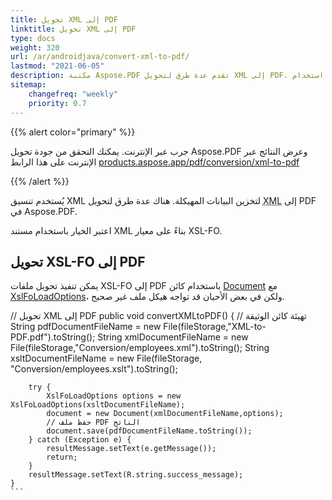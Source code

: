 ```yaml
---
title: تحويل XML إلى PDF
linktitle: تحويل XML إلى PDF
type: docs
weight: 320
url: /ar/androidjava/convert-xml-to-pdf/
lastmod: "2021-06-05"
description: مكتبة Aspose.PDF تقدم عدة طرق لتحويل XML إلى PDF. يمكنك استخدام XslFoLoadOptions أو القيام بذلك مع هيكل ملف غير صحيح.
sitemap:
    changefreq: "weekly"
    priority: 0.7
---
```


{{% alert color="primary" %}}

جرب عبر الإنترنت. يمكنك التحقق من جودة تحويل Aspose.PDF وعرض النتائج عبر الإنترنت على هذا الرابط [products.aspose.app/pdf/conversion/xml-to-pdf](https://products.aspose.app/pdf/conversion/xml-to-pdf)

{{% /alert %}}

يُستخدم تنسيق XML لتخزين البيانات المهيكلة. هناك عدة طرق لتحويل <abbr title="Extensible Markup Language">XML</abbr> إلى PDF في Aspose.PDF.

اعتبر الخيار باستخدام مستند XML بناءً على معيار XSL-FO.

## تحويل XSL-FO إلى PDF

يمكن تنفيذ تحويل ملفات XSL-FO إلى PDF باستخدام كائن [Document](https://reference.aspose.com/pdf/java/com.aspose.pdf.class-use/document) مع [XslFoLoadOptions](https://reference.aspose.com/pdf/java/com.aspose.pdf/xslfoloadoptions)، ولكن في بعض الأحيان قد تواجه هيكل ملف غير صحيح.
 
// تحويل XML إلى PDF
    public void convertXMLtoPDF() {
        // تهيئة كائن الوثيقة
        String pdfDocumentFileName = new File(fileStorage,"XML-to-PDF.pdf").toString();
        String xmlDocumentFileName = new File(fileStorage,"Conversion/employees.xml").toString();
        String xsltDocumentFileName = new File(fileStorage, "Conversion/employees.xslt").toString();

        try {
            XslFoLoadOptions options = new XslFoLoadOptions(xsltDocumentFileName);
            document = new Document(xmlDocumentFileName,options);
            // حفظ ملف PDF الناتج
            document.save(pdfDocumentFileName.toString());
        } catch (Exception e) {
            resultMessage.setText(e.getMessage());
            return;
        }
        resultMessage.setText(R.string.success_message);
    }    
    ```